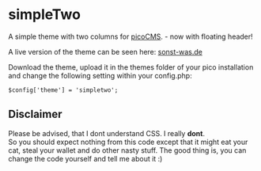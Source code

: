 # simpleTwo
A simple theme with two columns for [picoCMS](https://github.com/picocms/Pico). - now with floating header!

A live version of the theme can be seen here: [sonst-was.de](http://sonst-was.de/simpletwo/)


Download the theme, upload it in the themes folder of your pico installation and change the following setting within your config.php:

`$config['theme'] = 'simpletwo';`


## Disclaimer
Please be advised, that I dont understand CSS. I really **dont**.  
So you should expect nothing from this code except that it might eat your cat, steal your wallet and do other nasty stuff. The good thing is, you can change the code yourself and tell me about it :)
